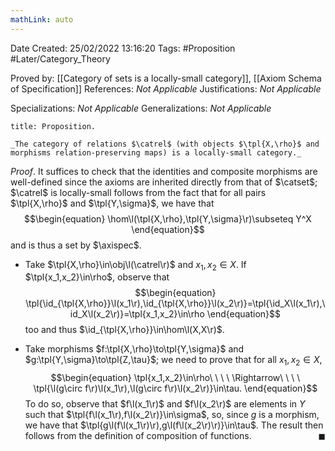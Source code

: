 ```yaml
---
mathLink: auto
---
```


<div class="topSpace"></div>

Date Created: 25/02/2022 13:16:20
Tags: #Proposition #Later/Category_Theory

Proved by: [[Category of sets is a locally-small category]], [[Axiom Schema of Specification]]
References: _Not Applicable_
Justifications: _Not Applicable_

Specializations: _Not Applicable_
Generalizations: _Not Applicable_

``` ad-Proposition
title: Proposition.

_The category of relations $\catrel$ (with objects $\tpl{X,\rho}$ and morphisms relation-preserving maps) is a locally-small category._

```

_Proof_.  It suffices to check that the identities and composite morphisms are well-defined since the axioms are inherited directly from that of $\catset$; $\catrel$ is locally-small follows from the fact that for all pairs $\tpl{X,\rho}$ and $\tpl{Y,\sigma}$, we have that
$$\begin{equation}
    \hom\l(\tpl{X,\rho},\tpl{Y,\sigma}\r)\subseteq Y^X
\end{equation}$$
and is thus a set by $\axispec$.
* Take $\tpl{X,\rho}\in\obj\l(\catrel\r)$ and $x_1,x_2\in X$. If $\tpl{x_1,x_2}\in\rho$, observe that
$$\begin{equation}
    \tpl{\id_{\tpl{X,\rho}}\l(x_1\r),\id_{\tpl{X,\rho}}\l(x_2\r)}=\tpl{\id_X\l(x_1\r),\id_X\l(x_2\r)}=\tpl{x_1,x_2}\in\rho
\end{equation}$$
too and thus $\id_{\tpl{X,\rho}}\in\hom\l(X,X\r)$.

* Take morphisms $f:\tpl{X,\rho}\to\tpl{Y,\sigma}$ and $g:\tpl{Y,\sigma}\to\tpl{Z,\tau}$; we need to prove that for all $x_1,x_2\in X$,
$$\begin{equation}
    \tpl{x_1,x_2}\in\rho\ \ \ \ \Rightarrow\ \ \ \ \tpl{\l(g\circ f\r)\l(x_1\r),\l(g\circ f\r)\l(x_2\r)}\in\tau.
\end{equation}$$
To do so, observe that $f\l(x_1\r)$ and $f\l(x_2\r)$ are elements in $Y$ such that $\tpl{f\l(x_1\r),f\l(x_2\r)}\in\sigma$, so, since $g$ is a morphism, we have that $\tpl{g\l(f\l(x_1\r)\r),g\l(f\l(x_2\r)\r)}\in\tau$. The result then follows from the definition of composition of functions.<span style="float:right;">$\blacksquare$</span>
